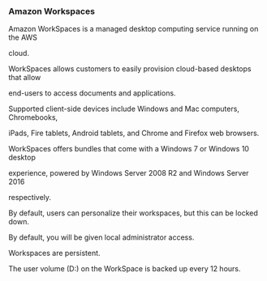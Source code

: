 ### Amazon Workspaces


Amazon WorkSpaces is a managed desktop computing service running on the AWS

cloud.


WorkSpaces allows customers to easily provision cloud-based desktops that allow

end-users to access documents and applications.


Supported client-side devices include Windows and Mac computers, Chromebooks,

iPads, Fire tablets, Android tablets, and Chrome and Firefox web browsers.


WorkSpaces offers bundles that come with a Windows 7 or Windows 10 desktop

experience, powered by Windows Server 2008 R2 and Windows Server 2016

respectively.


By default, users can personalize their workspaces, but this can be locked down.


By default, you will be given local administrator access.


Workspaces are persistent.


The user volume (D:) on the WorkSpace is backed up every 12 hours.

